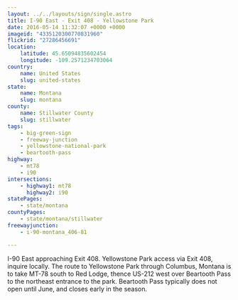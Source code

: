 ```yaml
---
layout: ../../layouts/sign/single.astro
title: I-90 East - Exit 408 - Yellowstone Park
date: 2016-05-14 11:32:07 +0000 +0000
imageid: "4335120300770831960"
flickrid: "27286456691"
location:
    latitude: 45.65094835602454
    longitude: -109.2571234703064
country:
    name: United States
    slug: united-states
state:
    name: Montana
    slug: montana
county:
    name: Stillwater County
    slug: stillwater
tags:
    - big-green-sign
    - freeway-junction
    - yellowstone-national-park
    - beartooth-pass
highway:
    - mt78
    - i90
intersections:
    - highway1: mt78
      highway2: i90
statePages:
    - state/montana
countyPages:
    - state/montana/stillwater
freewayjunction:
    - i-90-montana_406-81

---
```

I-90 East approaching Exit 408.  Yellowstone Park access via Exit 408, inquire locally.  The route to Yellowstone Park through Columbus, Montana is to take MT-78 south to Red Lodge, thence US-212 west over Beartooth Pass to the northeast entrance to the park.  Beartooth Pass typically does not open until June, and closes early in the season.